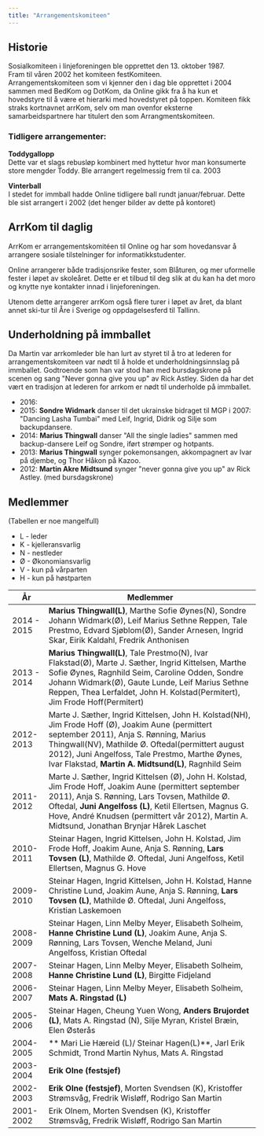 ```yaml
---
title: "Arrangementskomiteen"
---
```


Historie
--------

Sosialkomiteen i linjeforeningen ble opprettet den 13. oktober 1987.  
Fram til våren 2002 het komiteen festKomiteen.  
Arrangementskomiteen som vi kjenner den i dag ble opprettet i 2004
sammen med BedKom og DotKom, da Online gikk fra å ha kun et hovedstyre
til å være et hierarki med hovedstyret på toppen. Komiteen fikk straks
kortnavnet arrKom, selv om man ovenfor eksterne samarbeidspartnere har
titulert den som Arrangmentskomiteen.

### Tidligere arrangementer:

**Toddygallopp**  
Dette var et slags rebusløp kombinert med hyttetur hvor man konsumerte
store mengder Toddy. Ble arrangert regelmessig frem til ca. 2003

**Vinterball**  
I stedet for immball hadde Online tidligere ball rundt januar/februar.
Dette ble sist arrangert i 2002 (det henger bilder av dette på kontoret)

ArrKom til daglig
-----------------

ArrKom er arrangementskomitéen til Online og har som hovedansvar å
arrangere sosiale tilstelninger for informatikkstudenter.

Online arrangerer både tradisjonsrike fester, som Blåturen, og mer
uformelle fester i løpet av skoleåret. Dette er et tilbud til deg slik
at du kan ha det moro og knytte nye kontakter innad i linjeforeningen.

Utenom dette arrangerer arrKom også flere turer i løpet av året, da
blant annet ski-tur til Åre i Sverige og oppdagelsesferd til Tallinn.

Underholdning på immballet
-----------------

Da Martin var arrkomleder ble han lurt av styret til å tro at lederen for arrangementskomiteen var nødt til å holde et underholdningsinnslag på immballet. Godtroende som han var stod han med bursdagskrone på scenen og sang "Never gonna give you up" av Rick Astley. Siden da har det vært en tradisjon at lederen for arrkom er nødt til underholde på immballet. 

* 2016: 
* 2015: **Sondre Widmark** danser til det ukrainske bidraget til MGP i 2007: "Dancing Lasha Tumbai" med Leif, Ingrid, Didrik og Silje som backupdansere. 
* 2014: **Marius Thingwall** danser "All the single ladies" sammen med backup-dansere Leif og Sondre, iført strømper og hotpants.
* 2013: **Marius Thingwall** synger pokemonsangen, akkompagnert av Ivar på djembe, og Thor Håkon på Kazoo.
* 2012: **Martin Akre Midtsund** synger "never gonna give you up" av Rick Astley. (med bursdagskrone)


## Medlemmer

(Tabellen er noe mangelfull)
* L - leder  
* K - kjelleransvarlig  
* N - nestleder  
* Ø - Økonomiansvarlig  
* V - kun på vårparten  
* H - kun på høstparten  



|År   | Medlemmer |
| --- | --------- |
|2014 - 2015| **Marius Thingwall(L)**,  Marthe Sofie Øynes(N), Sondre Johann Widmark(Ø),  Leif Marius Sethne Reppen,  Tale Prestmo, Edvard Sjøblom(Ø), Sander Arnesen, Ingrid Skar, Eirik Kaldahl, Fredrik Anthonisen|
|2013 - 2014| **Marius Thingwall(L)**,  Tale Prestmo(N),  Ivar Flakstad(Ø),  Marte J. Sæther,  Ingrid Kittelsen,  Marthe Sofie Øynes,  Ragnhild Seim, Caroline Odden,  Sondre Johann Widmark(Ø),  Gaute Lunde,  Leif Marius Sethne Reppen,  Thea Lerfaldet,  John H. Kolstad(Permitert),  Jim Frode Hoff(Permitert)|
|2012-2013|Marte J. Sæther,  Ingrid Kittelsen,  John H. Kolstad(NH),  Jim Frode Hoff (Ø),  Joakim Aune (permittert september 2011),  Anja S. Rønning,  Marius Thingwall(NV),  Mathilde Ø. Oftedal(permittert august 2012),  Juni Angelfoss,  Tale Prestmo,  Marthe Øynes,  Ivar Flakstad,  **Martin A. Midtsund(L)**,  Ragnhild Seim|
|2011-2012|Marte J. Sæther,  Ingrid Kittelsen (Ø),  John H. Kolstad,  Jim Frode Hoff,  Joakim Aune (permittert september 2011),  Anja S. Rønning,  Lars Tovsen,  Mathilde Ø. Oftedal,  **Juni Angelfoss (L)**,  Ketil Ellertsen,  Magnus G. Hove,  André Knudsen (permittert vår 2012),  Martin A. Midtsund,  Jonathan Brynjar Hårek Laschet|
|2010-2011|Steinar Hagen,  Ingrid Kittelsen,  John H. Kolstad,  Jim Frode Hoff,  Joakim Aune,  Anja S. Rønning,  **Lars Tovsen (L)**,  Mathilde Ø. Oftedal,  Juni Angelfoss,  Ketil Ellertsen,  Magnus G. Hove|
|2009-2010|Steinar Hagen,  Ingrid Kittelsen,  John H. Kolstad,  Hanne Christine Lund,  Joakim Aune,  Anja S. Rønning, **Lars Tovsen (L)**, Mathilde Ø. Oftedal,  Juni Angelfoss,  Kristian Laskemoen|
|2008-2009|Steinar Hagen, Linn Melby Meyer,  Elisabeth Solheim,  **Hanne Christine Lund (L)**,  Joakim Aune,  Anja S. Rønning,  Lars Tovsen,  Wenche Meland,  Juni Angelfoss,  Kristian Oftedal|
|2007-2008|Steinar Hagen,  Linn Melby Meyer,  Elisabeth Solheim,  **Hanne Christine Lund (L)**,  Birgitte Fidjeland|
|2006-2007|Steinar Hagen,  Linn Melby Meyer,  Elisabeth Solheim,  **Mats A. Ringstad (L)**|
|2005-2006|Steinar Hagen,  Cheung Yuen Wong,  **Anders Brujordet (L)**,  Mats A. Ringstad (N),  Silje Myran,  Kristel Bræin,  Elen Østerås|
|2004-2005|** Mari Lie Hæreid (L)/ Steinar Hagen(L)**,  Jarl Erik Schmidt,  Trond Martin Nyhus,  Mats A. Ringstad|
|2003-2004|**Erik Olne (festsjef)**|
|2002-2003|**Erik Olne (festsjef)**,  Morten Svendsen (K),  Kristoffer Strømsvåg,  Fredrik Wisløff,  Rodrigo San Martin|
|2001-2002| Erik Olnem, Morten Svendsen (K),  Kristoffer Strømsvåg,  Fredrik Wisløff,  Rodrigo San Martin|